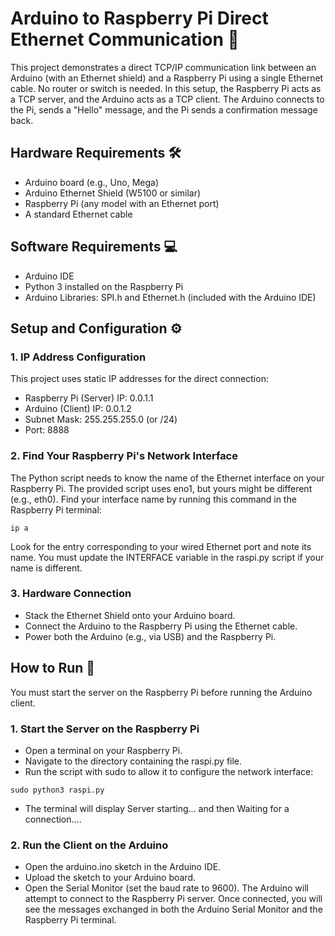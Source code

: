 # Arduino to Raspberry Pi Direct Ethernet Communication 🚀

This project demonstrates a direct TCP/IP communication link between an Arduino (with an Ethernet shield) and a Raspberry Pi using a single Ethernet cable. No router or switch is needed.
In this setup, the Raspberry Pi acts as a TCP server, and the Arduino acts as a TCP client. The Arduino connects to the Pi, sends a "Hello" message, and the Pi sends a confirmation message back.

## Hardware Requirements 🛠️
* Arduino board (e.g., Uno, Mega)
* Arduino Ethernet Shield (W5100 or similar)
* Raspberry Pi (any model with an Ethernet port)
* A standard Ethernet cable

## Software Requirements 💻
* Arduino IDE
* Python 3 installed on the Raspberry Pi
* Arduino Libraries: SPI.h and Ethernet.h (included with the Arduino IDE)

## Setup and Configuration ⚙️
### 1. IP Address Configuration
This project uses static IP addresses for the direct connection:
* Raspberry Pi (Server) IP: 0.0.1.1
* Arduino (Client) IP: 0.0.1.2
* Subnet Mask: 255.255.255.0 (or /24)
* Port: 8888
### 2. Find Your Raspberry Pi's Network Interface
The Python script needs to know the name of the Ethernet interface on your Raspberry Pi. The provided script uses eno1, but yours might be different (e.g., eth0).
Find your interface name by running this command in the Raspberry Pi terminal:

<code>ip a</code>

Look for the entry corresponding to your wired Ethernet port and note its name. You must update the INTERFACE variable in the raspi.py script if your name is different.
### 3. Hardware Connection
* Stack the Ethernet Shield onto your Arduino board.
* Connect the Arduino to the Raspberry Pi using the Ethernet cable.
* Power both the Arduino (e.g., via USB) and the Raspberry Pi.

## How to Run 🚦
You must start the server on the Raspberry Pi before running the Arduino client.
### 1. Start the Server on the Raspberry Pi
* Open a terminal on your Raspberry Pi.
* Navigate to the directory containing the raspi.py file.
* Run the script with sudo to allow it to configure the network interface:

<p><code>sudo python3 raspi.py</code></p>

* The terminal will display Server starting... and then Waiting for a connection....
### 2. Run the Client on the Arduino
* Open the arduino.ino sketch in the Arduino IDE.
* Upload the sketch to your Arduino board.
* Open the Serial Monitor (set the baud rate to 9600).
The Arduino will attempt to connect to the Raspberry Pi server. Once connected, you will see the messages exchanged in both the Arduino Serial Monitor and the Raspberry Pi terminal.
